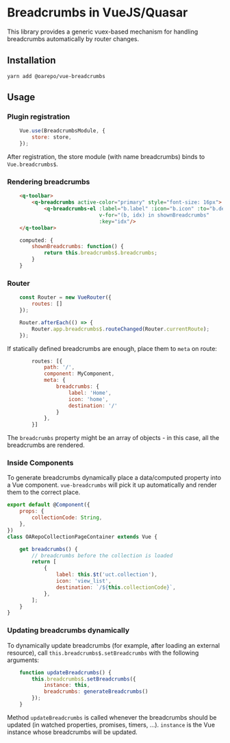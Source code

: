 # Breadcrumbs in VueJS/Quasar

This library provides a generic vuex-based mechanism for handling breadcrumbs automatically 
by router changes.

## Installation

```
yarn add @oarepo/vue-breadcrumbs
```

## Usage

### Plugin registration

```javascript
    Vue.use(BreadcrumbsModule, {
        store: store,
    });
```

After registration, the store module (with name breadcrumbs) binds to `Vue.breadcrumbs$`.

### Rendering breadcrumbs

```html
    <q-toolbar>
        <q-breadcrumbs active-color="primary" style="font-size: 16px">
            <q-breadcrumbs-el :label="b.label" :icon="b.icon" :to="b.destination" 
                              v-for="(b, idx) in shownBreadcrumbs"
                              :key="idx"/>
    </q-toolbar>
```

```javascript
    computed: {
        shownBreadcrumbs: function() {
            return this.breadcrumbs$.breadcrumbs;
        }
    }
```

### Router

```javascript
    const Router = new VueRouter({
        routes: []
    });

    Router.afterEach(() => {
        Router.app.breadcrumbs$.routeChanged(Router.currentRoute);
    });
```

If statically defined breadcrumbs are enough, place them to `meta` on route:

```javascript
        routes: [{
            path: '/',
            component: MyComponent,
            meta: {
                breadcrumbs: {
                    label: 'Home',
                    icon: 'home',
                    destination: '/'
                }
            },
        }]
```

The `breadcrumbs` property might be an array of objects - in this case, all the breadcrumbs are rendered.

### Inside Components

To generate breadcrumbs dynamically place a data/computed property into a Vue component. 
`vue-breadcrumbs` will pick it up automatically and render them to the correct place.

```javascript
export default @Component({
    props: {
        collectionCode: String,
    },
})
class OARepoCollectionPageContainer extends Vue {

    get breadcrumbs() {
        // breadcrumbs before the collection is loaded
        return [
            {
                label: this.$t('uct.collection'),
                icon: 'view_list',
                destination: `/${this.collectionCode}`,
            },
        ];
    }
}
```

### Updating breadcrumbs dynamically

To dynamically update breadcrumbs (for example, after loading an external resource), 
call `this.breadcrumbs$.setBreadcrumbs` with the following arguments:

```javascript
    function updateBreadcrumbs() {
        this.breadcrumbs$.setBreadcrumbs({
            instance: this,
            breadcrumbs: generateBreadcrumbs()
        });
    }
```

Method `updateBreadcrumbs` is called whenever the breadcrumbs should be updated 
(in watched properties, promises, timers, ...). `instance` is the Vue instance
whose breadcrumbs will be updated.
